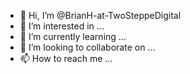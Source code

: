 - 👋 Hi, I’m @BrianH-at-TwoSteppeDigital
- 👀 I’m interested in ...
- 🌱 I’m currently learning ...
- 💞️ I’m looking to collaborate on ...
- 📫 How to reach me ...

<!---
BrianH-at-TwoSteppeDigital/BrianH-at-TwoSteppeDigital is a ✨ special ✨ repository because its `README.md` (this file) appears on your GitHub profile.
You can click the Preview link to take a look at your changes.
--->
